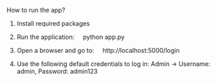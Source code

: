 How to run the app?

1. Install required packages

2. Run the application:
    python app.py

3. Open a browser and go to:
    http://localhost:5000/login

4. Use the following default credentials to log in:
    Admin → Username: admin, Password: admin123
